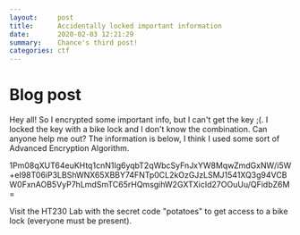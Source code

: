 ```yaml
---
layout:     post
title:      Accidentally locked important information
date:       2020-02-03 12:21:29
summary:    Chance's third post!
categories: ctf
---
```


# Blog post
Hey all! So I encrypted some important info, but I can't get the key ;(. I locked the key with a bike lock and I don't know the combination. Can anyone help me out? The information is below, I think I used some sort of Advanced Encryption Algorithm. 

1Pm08qXUT64euKHtq1cnN1Ig6yqbT2qWbcSyFnJxYW8MqwZmdGxNW/i5W+eI98T06iP3LBShWNX65XBBY74FNTp0CL2kOzGJzLSMJ1541XQ3g94VCBW0FxnAOB5VyP7hLmdSmTC65rHQmsgihW2GXTXicId27OOuUu/QFidbZ6M=

Visit the HT230 Lab with the secret code "potatoes" to get access to a bike lock (everyone must be present).